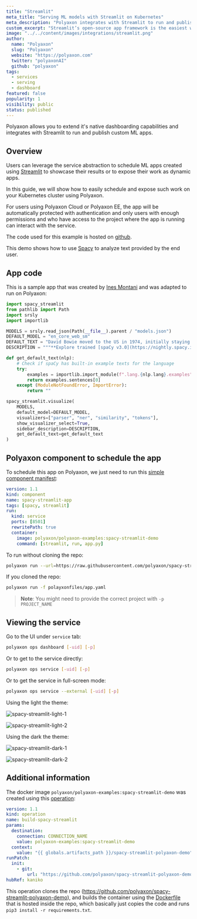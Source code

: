 ```yaml
---
title: "Streamlit"
meta_title: "Serving ML models with Streamlit on Kubernetes"
meta_description: "Polyaxon integrates with Streamlit to run and publish custom ML apps on Kubernetes."
custom_excerpt: "Streamlit’s open-source app framework is the easiest way for data scientists and machine learning engineers to create beautiful, performant apps in only a few hours!  All in pure Python."
image: "../../content/images/integrations/streamlit.png"
author:
  name: "Polyaxon"
  slug: "Polyaxon"
  website: "https://polyaxon.com"
  twitter: "polyaxonAI"
  github: "polyaxon"
tags:
  - services
  - serving
  - dashboard
featured: false
popularity: 1
visibility: public
status: published
---
```


Polyaxon allows you to extend it's native dashboarding capabilities and integrates with Streamlit to run and publish custom ML apps.

## Overview

Users can leverage the service abstraction to schedule ML apps created using [Streamlit](https://streamlit.io/) to showcase their results or to expose their work as dynamic apps.

In this guide, we will show how to easily schedule and expose such work on your Kubernetes cluster using Polyaxon.

For users using Polyaxon Cloud or Polyaxon EE, the app will be automatically protected with authentication and only users with enough permissions 
and who have access to the project where the app is running can interact with the service.

The code used for this example is hosted on [github](https://github.com/polyaxon/spacy-streamlit-polyaxon-demo).

This demo shows how to use [Spacy](https://spacy.io/) to analyze text provided by the end user. 

## App code

This is a sample app that was created by [Ines Montani](https://github.com/ines) and was adapted to run on Polyaxon:

```python
import spacy_streamlit
from pathlib import Path
import srsly
import importlib

MODELS = srsly.read_json(Path(__file__).parent / "models.json")
DEFAULT_MODEL = "en_core_web_sm"
DEFAULT_TEXT = "David Bowie moved to the US in 1974, initially staying in New York City before settling in Los Angeles."
DESCRIPTION = """**Explore trained [spaCy v3.0](https://nightly.spacy.io) pipelines**"""

def get_default_text(nlp):
    # Check if spaCy has built-in example texts for the language
    try:
        examples = importlib.import_module(f".lang.{nlp.lang}.examples", "spacy")
        return examples.sentences[0]
    except (ModuleNotFoundError, ImportError):
        return ""

spacy_streamlit.visualize(
    MODELS,
    default_model=DEFAULT_MODEL,
    visualizers=["parser", "ner", "similarity", "tokens"],
    show_visualizer_select=True,
    sidebar_description=DESCRIPTION,
    get_default_text=get_default_text
)
```

## Polyaxon component to schedule the app

To schedule this app on Polyaxon, we just need to run this [simple component manifest](https://github.com/polyaxon/spacy-streamlit-polyaxon-demo/blob/master/polyaxonfiles/app.yaml): 

```yaml
version: 1.1
kind: component
name: spacy-streamlit-app
tags: [spacy, streamlit]
run:
  kind: service
  ports: [8501]
  rewritePath: true
  container:
    image: polyaxon/polyaxon-examples:spacy-streamlit-demo
    command: [streamlit, run, app.py]
```

To run without cloning the repo:

```bash
polyaxon run --url=https://raw.githubusercontent.com/polyaxon/spacy-streamlit-polyaxon-demo/master/polyaxonfiles/app.yaml
```

If you cloned the repo:

```bash
polyaxon run -f polayxonfiles/app.yaml
```

> **Note**: You might need to provide the correct project with `-p PROJECT_NAME`


## Viewing the service 

Go to the UI under `service` tab:

```bash
polyaxon ops dashboard [-uid] [-p]
```

Or to get to the service directly:

```bash
polyaxon ops service [-uid] [-p]
```

Or to get the service in full-screen mode:

```bash
polyaxon ops service --external [-uid] [-p]
```

Using the light the theme:

![spacy-streamlit-light-1](../../content/images/integrations/streamlit/spacy-streamlit-light-1.png)

![spacy-streamlit-light-2](../../content/images/integrations/streamlit/spacy-streamlit-light-2.png)

Using the dark the theme:

![spacy-streamlit-dark-1](../../content/images/integrations/streamlit/spacy-streamlit-dark-1.png)

![spacy-streamlit-dark-2](../../content/images/integrations/streamlit/spacy-streamlit-dark-2.png)

## Additional information

The docker image `polyaxon/polyaxon-examples:spacy-streamlit-demo` was created using this [operation](https://github.com/polyaxon/spacy-streamlit-polyaxon-demo/blob/master/polyaxonfiles/build.yaml):

```yaml
version: 1.1
kind: operation
name: build-spacy-streamlit
params:
  destination:
    connection: CONNECTION_NAME
    value: polyaxon-examples:spacy-streamlit-demo
  context:
    value: "{{ globals.artifacts_path }}/spacy-streamlit-polyaxon-demo"
runPatch:
  init:
    - git:
        url: "https://github.com/polyaxon/spacy-streamlit-polyaxon-demo"
hubRef: kaniko
```

This operation clones the repo (https://github.com/polyaxon/spacy-streamlit-polyaxon-demo), 
and builds the container using the [Dockerfile](https://github.com/polyaxon/spacy-streamlit-polyaxon-demo/blob/master/Dockerfile) 
that is hosted inside the repo, which basically just copies the code and runs `pip3 install -r requirements.txt`.

